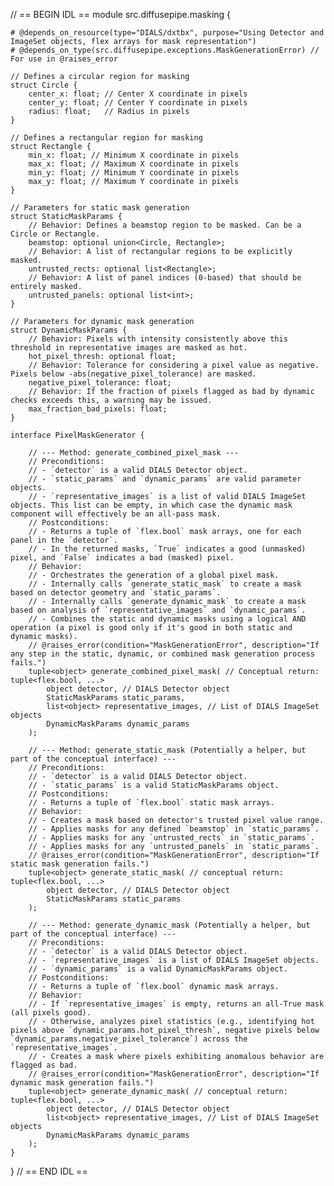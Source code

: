 // == BEGIN IDL ==
module src.diffusepipe.masking {

    # @depends_on_resource(type="DIALS/dxtbx", purpose="Using Detector and ImageSet objects, flex arrays for mask representation")
    # @depends_on_type(src.diffusepipe.exceptions.MaskGenerationError) // For use in @raises_error

    // Defines a circular region for masking
    struct Circle {
        center_x: float; // Center X coordinate in pixels
        center_y: float; // Center Y coordinate in pixels
        radius: float;   // Radius in pixels
    }

    // Defines a rectangular region for masking
    struct Rectangle {
        min_x: float; // Minimum X coordinate in pixels
        max_x: float; // Maximum X coordinate in pixels
        min_y: float; // Minimum Y coordinate in pixels
        max_y: float; // Maximum Y coordinate in pixels
    }

    // Parameters for static mask generation
    struct StaticMaskParams {
        // Behavior: Defines a beamstop region to be masked. Can be a Circle or Rectangle.
        beamstop: optional union<Circle, Rectangle>;
        // Behavior: A list of rectangular regions to be explicitly masked.
        untrusted_rects: optional list<Rectangle>;
        // Behavior: A list of panel indices (0-based) that should be entirely masked.
        untrusted_panels: optional list<int>;
    }

    // Parameters for dynamic mask generation
    struct DynamicMaskParams {
        // Behavior: Pixels with intensity consistently above this threshold in representative images are masked as hot.
        hot_pixel_thresh: optional float;
        // Behavior: Tolerance for considering a pixel value as negative. Pixels below -abs(negative_pixel_tolerance) are masked.
        negative_pixel_tolerance: float;
        // Behavior: If the fraction of pixels flagged as bad by dynamic checks exceeds this, a warning may be issued.
        max_fraction_bad_pixels: float;
    }

    interface PixelMaskGenerator {

        // --- Method: generate_combined_pixel_mask ---
        // Preconditions:
        // - `detector` is a valid DIALS Detector object.
        // - `static_params` and `dynamic_params` are valid parameter objects.
        // - `representative_images` is a list of valid DIALS ImageSet objects. This list can be empty, in which case the dynamic mask component will effectively be an all-pass mask.
        // Postconditions:
        // - Returns a tuple of `flex.bool` mask arrays, one for each panel in the `detector`.
        // - In the returned masks, `True` indicates a good (unmasked) pixel, and `False` indicates a bad (masked) pixel.
        // Behavior:
        // - Orchestrates the generation of a global pixel mask.
        // - Internally calls `generate_static_mask` to create a mask based on detector geometry and `static_params`.
        // - Internally calls `generate_dynamic_mask` to create a mask based on analysis of `representative_images` and `dynamic_params`.
        // - Combines the static and dynamic masks using a logical AND operation (a pixel is good only if it's good in both static and dynamic masks).
        // @raises_error(condition="MaskGenerationError", description="If any step in the static, dynamic, or combined mask generation process fails.")
        tuple<object> generate_combined_pixel_mask( // Conceptual return: tuple<flex.bool, ...>
            object detector, // DIALS Detector object
            StaticMaskParams static_params,
            list<object> representative_images, // List of DIALS ImageSet objects
            DynamicMaskParams dynamic_params
        );

        // --- Method: generate_static_mask (Potentially a helper, but part of the conceptual interface) ---
        // Preconditions:
        // - `detector` is a valid DIALS Detector object.
        // - `static_params` is a valid StaticMaskParams object.
        // Postconditions:
        // - Returns a tuple of `flex.bool` static mask arrays.
        // Behavior:
        // - Creates a mask based on detector's trusted pixel value range.
        // - Applies masks for any defined `beamstop` in `static_params`.
        // - Applies masks for any `untrusted_rects` in `static_params`.
        // - Applies masks for any `untrusted_panels` in `static_params`.
        // @raises_error(condition="MaskGenerationError", description="If static mask generation fails.")
        tuple<object> generate_static_mask( // conceptual return: tuple<flex.bool, ...>
            object detector, // DIALS Detector object
            StaticMaskParams static_params
        );

        // --- Method: generate_dynamic_mask (Potentially a helper, but part of the conceptual interface) ---
        // Preconditions:
        // - `detector` is a valid DIALS Detector object.
        // - `representative_images` is a list of DIALS ImageSet objects.
        // - `dynamic_params` is a valid DynamicMaskParams object.
        // Postconditions:
        // - Returns a tuple of `flex.bool` dynamic mask arrays.
        // Behavior:
        // - If `representative_images` is empty, returns an all-True mask (all pixels good).
        // - Otherwise, analyzes pixel statistics (e.g., identifying hot pixels above `dynamic_params.hot_pixel_thresh`, negative pixels below `dynamic_params.negative_pixel_tolerance`) across the `representative_images`.
        // - Creates a mask where pixels exhibiting anomalous behavior are flagged as bad.
        // @raises_error(condition="MaskGenerationError", description="If dynamic mask generation fails.")
        tuple<object> generate_dynamic_mask( // conceptual return: tuple<flex.bool, ...>
            object detector, // DIALS Detector object
            list<object> representative_images, // List of DIALS ImageSet objects
            DynamicMaskParams dynamic_params
        );
    }
}
// == END IDL ==